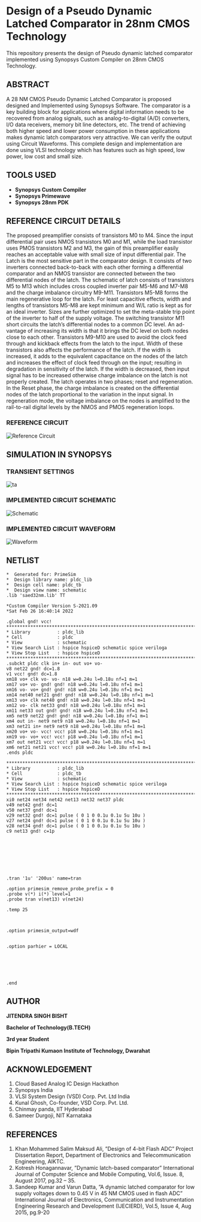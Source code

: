 # Design of a Pseudo Dynamic Latched Comparator in 28nm CMOS Technology
This repository presents the design of Pseudo dynamic latched comparator implemented using Synopsys Custom Compiler on 28nm CMOS Technology.

## **ABSTRACT**
A 28 NM CMOS Pseudo Dynamic Latched Comparator is proposed designed and Implemented using Synopsys Software. The comparator is a key building block for applications where digital information needs to be recovered from analog signals, such as analog-to-digital (A/D) converters, I/O data receivers, memory bit line detectors, etc. The trend of achieving both higher speed and lower power consumption in these applications makes dynamic latch comparators very attractive. We can verify the output using Circuit Waveforms. This complete design and implementation are done using VLSI technology which has features such as high speed, low power, low cost and small size.

## **TOOLS USED**
* **Synopsys Custom Compiler**
* **Synopsys Primewave**
* **Synopsys 28nm PDK**

## **REFERENCE CIRCUIT DETAILS**
The proposed preamplifier consists of transistors M0 to M4.
Since the input differential pair uses NMOS transistors M0 and
M1, while the load transistor uses PMOS transistors M2 and
M3, the gain of this preamplifier easily reaches an acceptable
value with small size of input differential pair. The Latch is the
most sensitive part in the comparator design. It consists of two
inverters connected back-to-back with each other forming a
differential comparator and an NMOS transistor are connected
between the two differential nodes of the latch. The schematic
of latch consists of transistors M5 to M13 which includes
cross coupled inverter pair M5-M6 and M7-M8 and the charge
imbalance circuitry M9-M11. Transistors M5-M8 forms the
main regenerative loop for the latch. For least capacitive
effects, width and lengths of transistors M5-M8 are kept
minimum and W/L ratio is kept as for an ideal inverter.
Sizes are further optimized to set the meta-stable trip point
of the inverter to half of the supply voltage. The switching
transistor M11 short circuits the latch’s differential nodes to
a common DC level. An ad-vantage of increasing its width is
that it brings the DC level on both nodes close to each other.
Transistors M9-M10 are used to avoid the clock feed through
and kickback effects from the latch to the input. Width of
these transistors also affects the performance of the latch. If
the width is increased, it adds to the equivalent capacitance on
the nodes of the latch and increases the effect of clock feed
through on the input; resulting in degradation in sensitivity
of the latch. If the width is decreased, then input signal has
to be increased otherwise charge imbalance on the latch is
not properly created. The latch operates in two phases; reset
and regeneration. In the Reset phase, the charge imbalance
is created on the differential nodes of the latch proportional
to the variation in the input signal. In regeneration mode, the
voltage imbalance on the nodes is amplified to the rail-to-rail
digital levels by the NMOS and PMOS regeneration loops.

### REFERENCE CIRCUIT
![Reference Circuit](https://user-images.githubusercontent.com/86667690/155850929-5136c619-5c11-4382-97c8-df8bab03057f.jpg)

## **SIMULATION IN SYNOPSYS**

### TRANSIENT SETTINGS
![ta](https://user-images.githubusercontent.com/86667690/155851308-0b5351df-8094-468b-8720-fd4d8cf2a187.jpg)

### IMPLEMENTED CIRCUIT SCHEMATIC
![Schematic](https://user-images.githubusercontent.com/86667690/155851025-3e80ff17-9c20-48e6-bcd9-16f721f90fdb.jpg)

### IMPLEMENTED CIRCUIT WAVEFORM
![Waveform](https://user-images.githubusercontent.com/86667690/155851052-19fb1fbf-7640-4bfc-b3db-6bcb7995a2d8.jpg)

## **NETLIST**
```
*  Generated for: PrimeSim
*  Design library name: pldc_lib
*  Design cell name: pldc_tb
*  Design view name: schematic
.lib 'saed32nm.lib' TT

*Custom Compiler Version S-2021.09
*Sat Feb 26 16:40:14 2022

.global gnd! vcc!
********************************************************************************
* Library          : pldc_lib
* Cell             : pldc
* View             : schematic
* View Search List : hspice hspiceD schematic spice veriloga
* View Stop List   : hspice hspiceD
********************************************************************************
.subckt pldc clk in+ in- out vo+ vo-
v8 net22 gnd! dc=1.8
v1 vcc! gnd! dc=1.8
xm18 vo+ clk vo- vo- n18 w=0.24u l=0.18u nf=1 m=1
xm17 vo+ vo- gnd! gnd! n18 w=0.24u l=0.18u nf=1 m=1
xm16 vo- vo+ gnd! gnd! n18 w=0.24u l=0.18u nf=1 m=1
xm14 net40 net21 gnd! gnd! n18 w=0.24u l=0.18u nf=1 m=1
xm13 vo+ clk net40 gnd! n18 w=0.24u l=0.18u nf=1 m=1
xm12 vo- clk net33 gnd! n18 w=0.24u l=0.18u nf=1 m=1
xm11 net33 out gnd! gnd! n18 w=0.24u l=0.18u nf=1 m=1
xm5 net9 net22 gnd! gnd! n18 w=0.24u l=0.18u nf=1 m=1
xm4 out in- net9 net9 n18 w=0.24u l=0.18u nf=1 m=1
xm3 net21 in+ net9 net9 n18 w=0.24u l=0.18u nf=1 m=1
xm20 vo+ vo- vcc! vcc! p18 w=0.24u l=0.18u nf=1 m=1
xm19 vo- vo+ vcc! vcc! p18 w=0.24u l=0.18u nf=1 m=1
xm7 out net21 vcc! vcc! p18 w=0.24u l=0.18u nf=1 m=1
xm6 net21 net21 vcc! vcc! p18 w=0.24u l=0.18u nf=1 m=1
.ends pldc

********************************************************************************
* Library          : pldc_lib
* Cell             : pldc_tb
* View             : schematic
* View Search List : hspice hspiceD schematic spice veriloga
* View Stop List   : hspice hspiceD
********************************************************************************
xi0 net24 net34 net42 net13 net32 net37 pldc
v49 net42 gnd! dc=1
v50 net37 gnd! dc=1
v29 net32 gnd! dc=1 pulse ( 0 1 0 0.1u 0.1u 5u 10u )
v27 net24 gnd! dc=1 pulse ( 0 1 0 0.1u 0.1u 5u 10u )
v28 net34 gnd! dc=1 pulse ( 0 1 0 0.1u 0.1u 5u 10u )
c9 net13 gnd! c=1p








.tran '1u' '200us' name=tran

.option primesim_remove_probe_prefix = 0
.probe v(*) i(*) level=1
.probe tran v(net13) v(net24)

.temp 25



.option primesim_output=wdf


.option parhier = LOCAL






.end
```

## **AUTHOR**

**JITENDRA SINGH BISHT**

**Bachelor of Technology(B.TECH)**

**3rd year Student**

**Bipin Tripathi Kumaon Institute of Technology, Dwarahat**

## **ACKNOWLEDGEMENT**

1. Cloud Based Analog IC Design Hackathon
2. Synopsys India
3. VLSI System Design (VSD) Corp. Pvt. Ltd India
4. Kunal Ghosh, Co-founder, VSD Corp. Pvt. Ltd.
5. Chinmay panda, IIT Hyderabad
6. Sameer Durgoji, NIT Karnataka

## **REFERENCES**

1. Khan Mohammed Salim Maksud Ali, ”Design of 4-bit Flash ADC” Project Dissertation Report, Department of Electronics and Telecommunication Engineering, AIKTC.
2. Kotresh Honagannavar, ”Dynamic latch-based comparator” International Journal of Computer Science and Mobile Computing, Vol.6, Issue. 8, August 2017, pg.32 – 35.
3. Sandeep Kumar and Varun Datta, ”A dynamic latched comparator for low supply voltages down to 0.45 V in 45 NM CMOS used in flash ADC” International Journal of Electronics, Communication and Instrumentation Engineering Research and Development (IJECIERD), Vol.5, Issue 4, Aug 2015, pg.9-20
